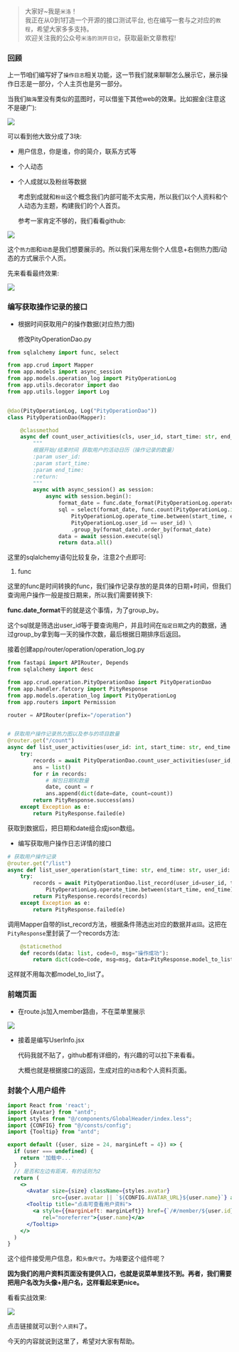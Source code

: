 > 大家好~我是`米洛`！<br/>
> 我正在从0到1打造一个开源的接口测试平台, 也在编写一套与之对应的`教程`，希望大家多多支持。<br/>
> 欢迎关注我的公众号`米洛的测开日记`，获取最新文章教程! 

### 回顾

  上一节咱们编写好了`操作日志`相关功能，这一节我们就来聊聊怎么展示它，展示操作日志是一部分，个人主页也是另一部分。
  
  当我们`脑海`里没有类似的蓝图时，可以借鉴下其他web的效果。比如掘金(注意这不是硬广):
  
![](https://static.pity.fun/picture/2022-1-1/1641016439621-image.png)

  可以看到他大致分成了3块:
  
- 用户信息，你是谁，你的简介，联系方式等
- 个人动态
- 个人成就以及粉丝等数据

  考虑到成就和`粉丝`这个概念我们内部可能不太实用，所以我们以个人资料和个人动态为主题，构建我们的个人首页。
  
  参考一家肯定不够的，我们看看github:
  
![](https://static.pity.fun/picture/2022-1-1/1641016855557-image.png)

  这个`热力图`和`动态`是我们想要展示的。所以我们采用左侧个人信息+右侧热力图/动态的方式展示个人页。
  
  先来看看最终效果:
  
![](https://static.pity.fun/picture/2022-1-1/1641016978959-image.png)

### 编写获取操作记录的接口

- 根据时间获取用户的操作数据(对应热力图)

  修改PityOperationDao.py
  
```python
from sqlalchemy import func, select

from app.crud import Mapper
from app.models import async_session
from app.models.operation_log import PityOperationLog
from app.utils.decorator import dao
from app.utils.logger import Log


@dao(PityOperationLog, Log("PityOperationDao"))
class PityOperationDao(Mapper):

    @classmethod
    async def count_user_activities(cls, user_id, start_time: str, end_time: str):
        """
        根据开始/结束时间 获取用户的活动日历（操作记录的数量）
        :param user_id:
        :param start_time:
        :param end_time:
        :return:
        """
        async with async_session() as session:
            async with session.begin():
                format_date = func.date_format(PityOperationLog.operate_time, "%Y-%m-%d")
                sql = select(format_date, func.count(PityOperationLog.id)).where(
                    PityOperationLog.operate_time.between(start_time, end_time),
                    PityOperationLog.user_id == user_id) \
                    .group_by(format_date).order_by(format_date)
                data = await session.execute(sql)
                return data.all()
```

  这里的sqlalchemy语句比较复杂，注意2个点即可:
  
1. func

  这里的func是时间转换的func，我们操作记录存放的是具体的日期+时间，但我们查询用户操作一般是按日期来，所以我们需要转换下:
  
  **func.date_format**干的就是这个事情，为了group_by。
  
  这个sql就是筛选出user_id等于要查询用户，并且时间在`指定日期`之内的数据，通过group_by拿到每一天的操作次数，最后根据日期排序后返回。
  
  接着创建app/router/operation/operation_log.py
  
```python
from fastapi import APIRouter, Depends
from sqlalchemy import desc

from app.crud.operation.PityOperationDao import PityOperationDao
from app.handler.fatcory import PityResponse
from app.models.operation_log import PityOperationLog
from app.routers import Permission

router = APIRouter(prefix="/operation")


# 获取用户操作记录热力图以及参与的项目数量
@router.get("/count")
async def list_user_activities(user_id: int, start_time: str, end_time: str, _=Depends(Permission())):
    try:
        records = await PityOperationDao.count_user_activities(user_id, start_time, end_time)
        ans = list()
        for r in records:
            # 解包日期和数量
            date, count = r
            ans.append(dict(date=date, count=count))
        return PityResponse.success(ans)
    except Exception as e:
        return PityResponse.failed(e)
```

  获取到数据后，把日期和date组合成json数组。
  
- 编写获取用户操作日志详情的接口

```python
# 获取用户操作记录
@router.get("/list")
async def list_user_operation(start_time: str, end_time: str, user_id: int, tag: str = None, _=Depends(Permission())):
    try:
        records = await PityOperationDao.list_record(user_id=user_id, tag=tag, condition=[
            PityOperationLog.operate_time.between(start_time, end_time)], desc=[desc(PityOperationLog.operate_time)])
        return PityResponse.records(records)
    except Exception as e:
        return PityResponse.failed(e)
```

  调用Mapper自带的list_record方法，根据条件筛选出对应的数据并`返回`。这把在`PityResponse`里封装了一个records方法:
  
```python
    @staticmethod
    def records(data: list, code=0, msg="操作成功"):
        return dict(code=code, msg=msg, data=PityResponse.model_to_list(data))
```
  
  这样就不用每次都model_to_list了。
  
### 前端页面

- 在route.js加入member路由，不在菜单里展示

![](https://static.pity.fun/picture/2022-1-1/1641017551743-image.png)

- 接着是编写UserInfo.jsx

  代码我就不贴了，github都有详细的，有兴趣的可以拉下来看看。
  
  大概也就是根据接口的返回，生成对应的`动态`和个人资料页面。
  
### 封装个人用户组件

```jsx
import React from 'react';
import {Avatar} from "antd";
import styles from "@/components/GlobalHeader/index.less";
import {CONFIG} from "@/consts/config";
import {Tooltip} from "antd";

export default ({user, size = 24, marginLeft = 4}) => {
  if (user === undefined) {
    return '加载中...'
  }
  // 是否和左边有距离，有的话则为2
  return (
    <>
      <Avatar size={size} className={styles.avatar}
              src={user.avatar || `${CONFIG.AVATAR_URL}${user.name}`} alt="avatar"/>
      <Tooltip title="点击可查看用户资料">
        <a style={{marginLeft: marginLeft}} href={`/#/member/${user.id}`} target="_blank"
           rel="noreferrer">{user.name}</a>
      </Tooltip>
    </>
  )
}

```

  这个组件接受用户信息，和`头像尺寸`。为啥要这个组件呢？
  
  **因为我们的用户资料页面没有提供入口，也就是说菜单里找不到。再者，我们需要把用户名改为头像+用户名，这样看起来更nice。**
  
  看看实战效果:
  
![](https://static.pity.fun/picture/2022-1-1/1641017852332-image.png)

  点击链接就可以到`个人资料`了。
  
  今天的内容就说到这里了，希望对大家有帮助。
